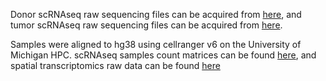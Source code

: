Donor scRNAseq raw sequencing files can be acquired from [here](https://www.ncbi.nlm.nih.gov/projects/gap/cgi-bin/study.cgi?study_id=phs003229.v1.p1), and tumor scRNAseq raw sequencing files can be acquired from [here](https://www.ncbi.nlm.nih.gov/projects/gap/cgi-bin/study.cgi?study_id=phs002071.v1.p1). 

Samples were aligned to hg38 using cellranger v6 on the University of Michigan HPC. scRNAseq samples count matrices can be found [here](https://www.ncbi.nlm.nih.gov/geo/query/acc.cgi?acc=GSE229413), and spatial transcriptomics raw data can be found [here](https://www.ncbi.nlm.nih.gov/geo/query/acc.cgi?acc=GSE226829)
